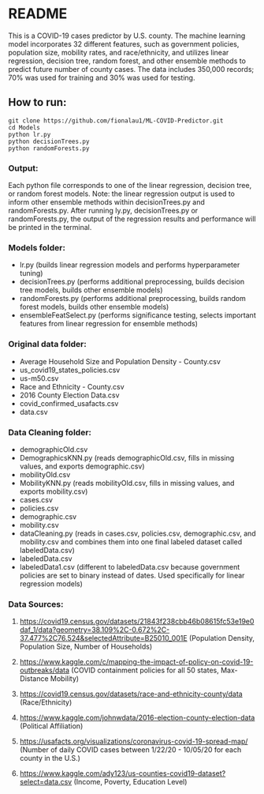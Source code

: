 # README

This is a COVID-19 cases predictor by U.S. county. The machine learning model incorporates 32 different features, such as government policies, 
population size, mobility rates, and race/ethnicity, and utilizes linear regression, decision tree, random forest, and other ensemble methods 
to predict future number of county cases. The data includes 350,000 records; 70% was used for training and 30% was used for testing.

## How to run: 

````
git clone https://github.com/fionalau1/ML-COVID-Predictor.git
cd Models
python lr.py
python decisionTrees.py 
python randomForests.py
````

### Output:
Each python file corresponds to one of the linear regression, decision tree, or random forest models. Note: the linear regression output is 
used to inform other ensemble methods within decisionTrees.py and randomForests.py.
After running ly.py, decisionTrees.py or randomForests.py, the output of the regression results and performance will be printed in the terminal. 


### Models folder:
- lr.py (builds linear regression models and performs hyperparameter tuning) 
- decisionTrees.py (performs additional preprocessing, builds decision tree models, builds other ensemble models)
- randomForests.py (performs additional preprocessing,  builds random forest models, builds other ensemble models)
- ensembleFeatSelect.py (performs significance testing, selects important features from linear regression for ensemble methods)

### Original data folder:
- Average Household Size and Population Density - County.csv
- us_covid19_states_policies.csv
- us-m50.csv
- Race and Ethnicity - County.csv
- 2016 County Election Data.csv
- covid_confirmed_usafacts.csv
- data.csv

### Data Cleaning folder:
- demographicOld.csv
- DemographicsKNN.py (reads demographicOld.csv, fills in missing values, and exports demographic.csv)
- mobilityOld.csv
- MobilityKNN.py (reads mobilityOld.csv, fills in missing values, and exports mobility.csv)
- cases.csv
- policies.csv
- demographic.csv
- mobility.csv
- dataCleaning.py (reads in cases.csv, policies.csv, demographic.csv, and mobility.csv and combines them into one final labeled dataset called labeledData.csv)
- labeledData.csv
- labeledData1.csv (different to labeledData.csv because government policies are set to binary instead of dates. Used specifically for linear regression models)

### Data Sources:
1) https://covid19.census.gov/datasets/21843f238cbb46b08615fc53e19e0daf_1/data?geometry=38.109%2C-0.672%2C-37.477%2C76.524&selectedAttribute=B25010_001E
(Population Density, Population Size, Number of Households) 

2) https://www.kaggle.com/c/mapping-the-impact-of-policy-on-covid-19-outbreaks/data
(COVID containment policies for all 50 states, Max-Distance Mobility)

3) https://covid19.census.gov/datasets/race-and-ethnicity-county/data
(Race/Ethnicity)

4) https://www.kaggle.com/johnwdata/2016-election-county-election-data
(Political Affiliation)

5) https://usafacts.org/visualizations/coronavirus-covid-19-spread-map/
(Number of daily COVID cases between 1/22/20 - 10/05/20 for each county in the U.S.)

6) https://www.kaggle.com/ady123/us-counties-covid19-dataset?select=data.csv
(Income, Poverty, Education Level)
